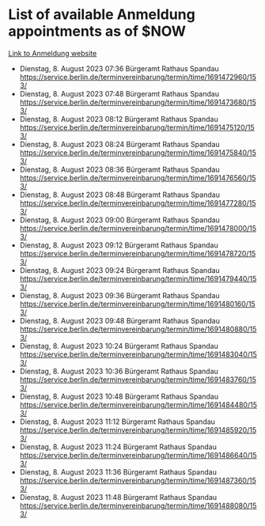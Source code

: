 # List of available Anmeldung appointments as of $NOW
[Link to Anmeldung website](https://service.berlin.de/terminvereinbarung/termin/tag.php?termin=1&anliegen[]=120686&dienstleisterlist=122210,122217,327316,122219,327312,122227,327314,122231,327346,122243,327348,122254,122252,329742,122260,329745,122262,329748,122271,327278,122273,327274,122277,327276,330436,122280,327294,122282,327290,122284,327292,122291,327270,122285,327266,122286,327264,122296,327268,150230,329760,122297,327286,122294,327284,122312,329763,122314,329775,122304,327330,122311,327334,122309,327332,317869,122281,327352,122279,329772,122283,122276,327324,122274,327326,122267,329766,122246,327318,122251,327320,122257,327322,122208,327298,122226,327300&herkunft=http%3A%2F%2Fservice.berlin.de%2Fdienstleistung%2F120686%2F)
- Dienstag, 8. August 2023 07:36 Bürgeramt Rathaus Spandau https://service.berlin.de/terminvereinbarung/termin/time/1691472960/153/
- Dienstag, 8. August 2023 07:48 Bürgeramt Rathaus Spandau https://service.berlin.de/terminvereinbarung/termin/time/1691473680/153/
- Dienstag, 8. August 2023 08:12 Bürgeramt Rathaus Spandau https://service.berlin.de/terminvereinbarung/termin/time/1691475120/153/
- Dienstag, 8. August 2023 08:24 Bürgeramt Rathaus Spandau https://service.berlin.de/terminvereinbarung/termin/time/1691475840/153/
- Dienstag, 8. August 2023 08:36 Bürgeramt Rathaus Spandau https://service.berlin.de/terminvereinbarung/termin/time/1691476560/153/
- Dienstag, 8. August 2023 08:48 Bürgeramt Rathaus Spandau https://service.berlin.de/terminvereinbarung/termin/time/1691477280/153/
- Dienstag, 8. August 2023 09:00 Bürgeramt Rathaus Spandau https://service.berlin.de/terminvereinbarung/termin/time/1691478000/153/
- Dienstag, 8. August 2023 09:12 Bürgeramt Rathaus Spandau https://service.berlin.de/terminvereinbarung/termin/time/1691478720/153/
- Dienstag, 8. August 2023 09:24 Bürgeramt Rathaus Spandau https://service.berlin.de/terminvereinbarung/termin/time/1691479440/153/
- Dienstag, 8. August 2023 09:36 Bürgeramt Rathaus Spandau https://service.berlin.de/terminvereinbarung/termin/time/1691480160/153/
- Dienstag, 8. August 2023 09:48 Bürgeramt Rathaus Spandau https://service.berlin.de/terminvereinbarung/termin/time/1691480880/153/
- Dienstag, 8. August 2023 10:24 Bürgeramt Rathaus Spandau https://service.berlin.de/terminvereinbarung/termin/time/1691483040/153/
- Dienstag, 8. August 2023 10:36 Bürgeramt Rathaus Spandau https://service.berlin.de/terminvereinbarung/termin/time/1691483760/153/
- Dienstag, 8. August 2023 10:48 Bürgeramt Rathaus Spandau https://service.berlin.de/terminvereinbarung/termin/time/1691484480/153/
- Dienstag, 8. August 2023 11:12 Bürgeramt Rathaus Spandau https://service.berlin.de/terminvereinbarung/termin/time/1691485920/153/
- Dienstag, 8. August 2023 11:24 Bürgeramt Rathaus Spandau https://service.berlin.de/terminvereinbarung/termin/time/1691486640/153/
- Dienstag, 8. August 2023 11:36 Bürgeramt Rathaus Spandau https://service.berlin.de/terminvereinbarung/termin/time/1691487360/153/
- Dienstag, 8. August 2023 11:48 Bürgeramt Rathaus Spandau https://service.berlin.de/terminvereinbarung/termin/time/1691488080/153/
